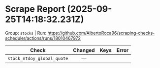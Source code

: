 # Scrape Report (2025-09-25T14:18:32.231Z)

Group: `stocks`  |  Run: https://github.com/AlbertoRoca96/scraping-checks-scheduler/actions/runs/18010467972

| Check | Changed | Keys | Error |
|---|:---:|:--|:--|
| `stock_ntdoy_global_quote` | — |  |  |
